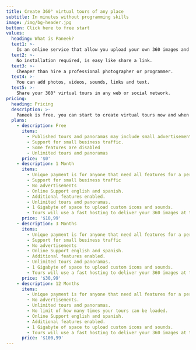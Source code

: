 ```yaml
---
title: Create 360° virtual tours of any place
subtitle: In minutes without programming skills
image: /img/bg-header.jpg
button: Click here to free start
values:
  heading: What is Paneek?
  text1: >-
    Is an online service that allow you upload your own 360 images and use them to create fascinating 360° virtual tour.
  text2: >-
    No installation required, is easy like share a link.
  text3: >-
    Cheaper than hire a professional photographer or programmer.
  text4: >-
    You can add photos, videos, sounds, links and text.
  text5: >-
    Share your 360° virtual tours in any web or social network.
pricing:
  heading: Pricing
  description: >-
    Paneek is free. you can start to create virtual tours now and when you feel ready to promote your tours, you can chosee any of our plans .If you have questions about them send us an email to <a href="mailto:info@paneek.net">info@paneek.net</a>.
  plans:
    - description: Free
      items:
        - Published tours and panoramas may include small advertisements to cover our costs. You can turn off the ads anytime by using a paid account.
        - Support for small business traffic.
        - Some features are disabled
        - Unlimited tours and panoramas
      price: '$0'
    - description: 1 Month
      items:
        - Unique payment is for anyone that need all features for a period of time.
        - Support for small business traffic
        - No advertisements
        - Online Support english and spanish.
        - Additional features enabled.
        - Unlimited tours and panoramas.
        - 1 Gigabyte of space to upload custom icons and sounds.
        - Tours will use a fast hosting to deliver your 360 images at top speed to users in different geographic locations.
      price: '$10,99'
    - description: 3 Months
      items:
        - Unique payment is for anyone that need all features for a period of time.
        - Support for small business traffic
        - No advertisements
        - Online Support english and spanish.
        - Additional features enabled.
        - Unlimited tours and panoramas.
        - 1 Gigabyte of space to upload custom icons and sounds.
        - Tours will use a fast hosting to deliver your 360 images at top speed to users in different geographic locations.
      price: '$30,99'
    - description: 12 Months
      items:
        - Unique payment is for anyone that need all features for a period of time.
        - No advertisements.
        - Unlimited tours and panoramas.
        - No limit of how many times your tours can be loaded.
        - Online Support english and spanish.
        - Additional features enabled.
        - 1 Gigabyte of space to upload custom icons and sounds.
        - Tours will use a fast hosting to deliver your 360 images at top speed to users in different geographic locations.
      price: '$100,99'      
---
```


